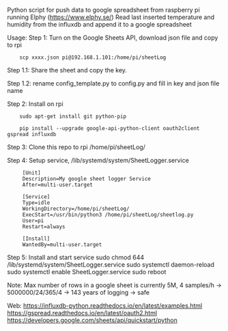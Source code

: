 Python script for push data to google spreadsheet from raspberry pi running Elphy (https://www.elphy.se/) 
Read last inserted temperature and humidity from the influxdb and append it to a google spreadsheet

Usage: 
Step 1: Turn on the Google Sheets API, download json file and copy to rpi
        
        scp xxxx.json pi@192.168.1.101:/home/pi/sheetLog

Step 1.1: Share the sheet and copy the key.

Step 1.2: rename config_template.py to config.py and fill in key and json file name

Step 2: Install on rpi

        sudo apt-get install git python-pip

        pip install --upgrade google-api-python-client oauth2client gspread influxdb

Step 3: Clone this repo to rpi /home/pi/sheetLog/

Step 4: Setup service, /lib/systemd/system/SheetLogger.service 

         [Unit]
         Description=My google sheet logger Service
         After=multi-user.target

         [Service]
         Type=idle
         WorkingDirectory=/home/pi/sheetLog/
         ExecStart=/usr/bin/python3 /home/pi/sheetLog/sheetlog.py
         User=pi
         Restart=always

         [Install]
         WantedBy=multi-user.target
         
Step 5: Install and start service
        sudo chmod 644 /lib/systemd/system/SheetLogger.service
        sudo systemctl daemon-reload
        sudo systemctl enable SheetLogger.service
        sudo reboot

        
Note:
Max number of rows in a google sheet is currently 5M, 4 samples/h -> 5000000/24/365/4 -> 143 years of logging -> safe

Web:
https://influxdb-python.readthedocs.io/en/latest/examples.html
https://gspread.readthedocs.io/en/latest/oauth2.html
https://developers.google.com/sheets/api/quickstart/python


